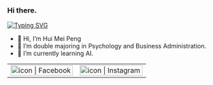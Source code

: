 ### Hi there.
<a href="https://git.io/typing-svg"><img src="https://readme-typing-svg.herokuapp.com?font=Fira+Code&pause=1000&width=435&lines=Hello.+I'm+May." alt="Typing SVG" /></a>


- 👋 Hi, I’m Hui Mei Peng
- 👀 I’m double majoring in Psychology and Business Administration.
- 🌱 I’m currently learning AI.

<table>
  <tbody>
    <tr>
      <td><a herf="https://www.facebook.com/profile.php?id=100001486333811/"><img align="left" src="http://user-images.githubusercontent.com/8935531/161361100-1fe2b952-4a79-48ec-8646-58f1f4f9738c.gif" alt="icon | Facebook" width="100%"/></a></td>
  <td><a herf="https://www.instagram.com/2002_1128_/"><img align="left" src="http://user-images.githubusercontent.com/8935531/161361084=a010cae7=5b98-4d09-a189-03862dc6e86e.gif" alt="icon | Instagram" width="100%"/></a></td>

